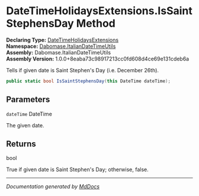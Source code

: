 ﻿<!--  
  <auto-generated>   
    The contents of this file were generated by a tool.  
    Changes to this file may be list if the file is regenerated  
  </auto-generated>   
-->

# DateTimeHolidaysExtensions.IsSaintStephensDay Method

**Declaring Type:** [DateTimeHolidaysExtensions](../index.md)  
**Namespace:** [Dabomase.ItalianDateTimeUtils](../../index.md)  
**Assembly:** Dabomase.ItalianDateTimeUtils  
**Assembly Version:** 1.0.0+8eaba73c98917213cc0fd608d4ce69e131cdeb6a

Tells if given date is Saint Stephen's Day (i.e. December 26th).

```csharp
public static bool IsSaintStephensDay(this DateTime dateTime);
```

## Parameters

`dateTime`  DateTime

The given date.

## Returns

bool

True if given date is Saint Stephen's Day; otherwise, false.

___

*Documentation generated by [MdDocs](https://github.com/ap0llo/mddocs)*
